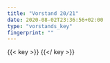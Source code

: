 ```yaml
---
title: "Vorstand 20/21"
date: 2020-08-02T23:36:56+02:00
type: "vorstands_key"
fingerprint: ""
---
```

{{< key >}}
{{</ key >}}